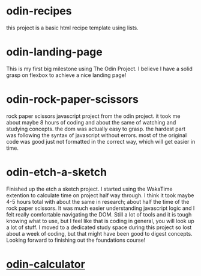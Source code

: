 # odin-recipes
this project is a basic html recipe template using lists.

# odin-landing-page
This is my first big milestone using The Odin Project. I believe I have a solid grasp on flexbox to achieve a nice landing page!

# odin-rock-paper-scissors
rock paper scissors javascript project from the odin project. it took me about maybe 8 hours of coding and about the same of watching and studying concepts. the dom was actually easy to grasp. the hardest part was following the syntax of javascript without errors. most of the original code was good just not formatted in the correct way, which will get easier in time.

# odin-etch-a-sketch
Finished up the etch a sketch project. I started using the WakaTime extention to calculate time on project half way through. I think it took maybe 4-5 hours total with about the same in research; about half the time of the rock paper scissors. It was much easier understanding javascript logic and I felt really comfortable navigating the DOM. Still a lot of tools and it is tough knowing what to use, but I feel like that is coding in general, you will look up a lot of stuff. I moved to a dedicated study space during this project so lost about a week of coding, but that might have been good to digest concepts. Looking forward to finishing out the foundations course!


# [odin-calculator](https://odin-calculator-reitenth.netlify.app/)
